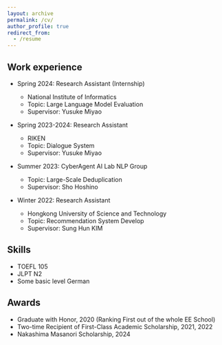 ```yaml
---
layout: archive
permalink: /cv/
author_profile: true
redirect_from:
  - /resume
---
```


## Work experience
* Spring 2024: Research Assistant (Internship)
  * National Institute of Informatics
  * Topic: Large Language Model Evaluation
  * Supervisor: Yusuke Miyao

* Spring 2023-2024: Research Assistant 
  * RIKEN
  * Topic: Dialogue System
  * Supervisor: Yusuke Miyao

* Summer 2023: CyberAgent AI Lab NLP Group
  * Topic: Large-Scale Deduplication
  * Supervisor: Sho Hoshino

* Winter 2022: Research Assistant
  * Hongkong University of Science and Technology
  * Topic: Recommendation System Develop
  * Supervisor: Sung Hun KIM  
  
## Skills
* TOEFL 105
* JLPT N2
* Some basic level German

## Awards 
* Graduate with Honor, 2020 (Ranking First out of the whole EE School)
* Two-time Recipient of First-Class Academic Scholarship, 2021, 2022
* Nakashima Masanori Scholarship, 2024


  

